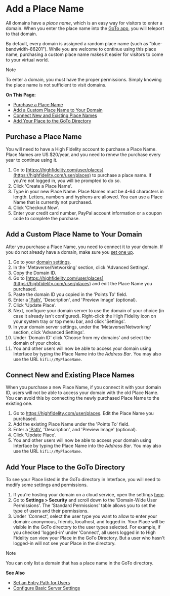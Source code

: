 # Add a Place Name

All domains have a _place name_, which is an easy way for visitors to enter a domain. When you enter the place name into the [GoTo app](../explore/travel.html#goto-app), you will teleport to that domain. 

By default, every domain is assigned a random place name (such as "blue-bandwidth-86201"). While you are welcome to continue using this place name, purchasing a custom place name makes it easier for visitors to come to your virtual world. 

<div class="admonition note">
    <p class="admonition-title">Note</p>
    <p>To enter a domain, you must have the proper permissions. Simply knowing the place name is not sufficient to visit domains.</p>
</div>

**On This Page:**
+ [Purchase a Place Name](#purchase-a-place-name)
+ [Add a Custom Place Name to Your Domain](#connect-a-place-name-to-your-domain)
+ [Connect New and Existing Place Names](#connect-new-and-existing-place-names)
+ [Add Your Place to the GoTo Directory](#add-your-place-to-the-go-to-directory)

## Purchase a Place Name

You will need to have a High Fidelity account to purchase a Place Name. Place Names are US $20/year, and you need to renew the purchase every year to continue using it. 

1. Go to [https://highfidelity.com/user/places](https://highfidelity.com/user/places) to purchase a place name. If you're not logged in, you will be prompted to do so.
2. Click 'Create a Place Name'.
3. Type in your new Place Name. Place Names must be 4-64 characters in length. Letters, numbers and hyphens are allowed. You can use a Place Name that is currently not purchased. 
4. Click 'Checkout Now'.
5. Enter your credit card number, PayPal account information or a coupon code to complete the purchase.

## Add a Custom Place Name to Your Domain

After you purchase a Place Name, you need to connect it to your domain. If you do not already have a domain, make sure you [set one up](your-domain).

1. Go to your [domain settings](http://localhost:40100/settings/). 
2. In the 'Metaverse/Networking' section, click 'Advanced Settings'. 
3. Copy the Domain ID. 
3. Go to [https://highfidelity.com/user/places](https://highfidelity.com/user/places) and edit the Place Name you purchased. 
4. Paste the domain ID you copied in the 'Points To' field. 
5. Enter a ['Path'](your-domain/configure-settings.html#set-an-entry-path-for-users), 'Description', and 'Preview Image' (optional).
6. Click 'Update Place'.
7. Next, configure your domain server to use the domain of your choice (in case it already isn't configured). Right-click the High Fidelity icon on your system tray or top menu bar, and click 'Settings'.
8. In your domain server settings, under the 'Metaverse/Networking' section, click 'Advanced Settings'. 
9. Under 'Domain ID' click 'Choose from my domains' and select the domain of your choice. 
10. You and other users will now be able to access your domain using Interface by typing the Place Name into the *Address Bar*. You may also use the URL `hifi://MyPlaceName`.



## Connect New and Existing Place Names

When you purchase a new Place Name, if you connect it with your domain ID, users will not be able to access your domain with the old Place Name. You can avoid this by connecting the newly purchased Place Name to the existing one. 

1. Go to https://highfidelity.com/user/places. Edit the Place Name you purchased. 
2. Add the existing Place Name under the 'Points To' field. 
3. Enter a ['Path'](your-domain/configure-settings.html#set-an-entry-path-for-users), 'Description', and 'Preview Image' (optional).
4. Click 'Update Place'.
5. You and other users will now be able to access your domain using Interface by typing the Place Name into the *Address Bar*. You may also use the URL `hifi://MyPlaceName`.



## Add Your Place to the GoTo Directory

To see your Place listed in the GoTo directory in Interface, you will need to modify some settings and permissions. 

1. If you're hosting your domain on a cloud service, open the settings [here](https://highfidelity.com/user/cloud_domains). 
2. Go to **Settings > Security** and scroll down to the 'Domain-Wide User Permissions'. The 'Standard Permissions' table allows you to set the type of users and their permissions.
3. Under 'Connect', select the user type you want to allow to enter your domain: anonymous, friends, localhost, and logged in. Your Place will be visible in the GoTo directory to the user types selected. For example, if you checked 'logged-in' under 'Connect', all users logged in to High Fidelity can view your Place in the GoTo Directory. But a user who hasn't logged-in will not see your Place in the directory.

<div class="admonition note">
    <p class="admonition-title">Note</p>
    <p>You can only list a domain that has a place name in the GoTo directory.</p>
</div>

**See Also**

+ [Set an Entry Path for Users](your-domain/configure-settings.html#set-an-entry-path-for-users)
+ [Configure Basic Server Settings](your-domain/configure-settings.html#configure-basic-server-settings)